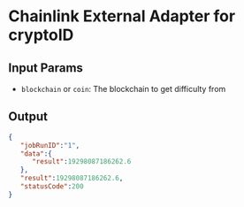 # Chainlink External Adapter for cryptoID

## Input Params

- `blockchain` or `coin`: The blockchain to get difficulty from

## Output

```json
{
   "jobRunID":"1",
   "data":{
      "result":19298087186262.6
   },
   "result":19298087186262.6,
   "statusCode":200
}
```
